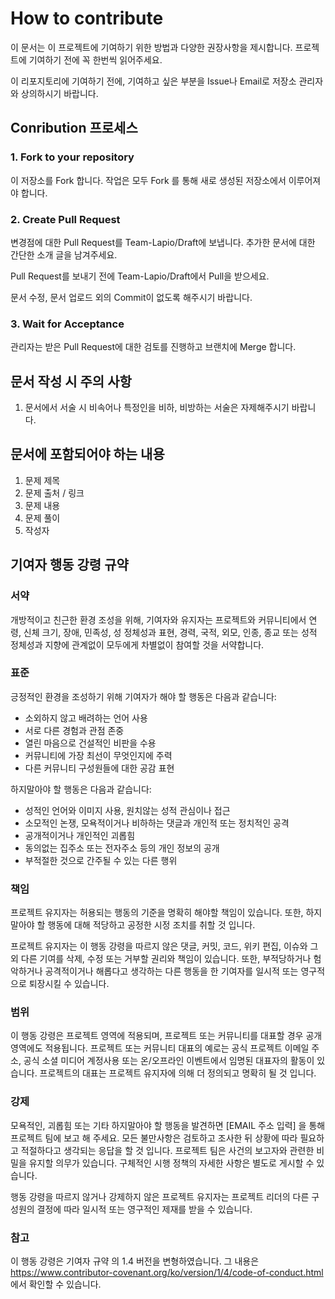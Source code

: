 # How to contribute

이 문서는 이 프로젝트에 기여하기 위한 방법과 다양한 권장사항을 제시합니다. 프로젝트에 기여하기 전에 꼭 한번씩 읽어주세요.

이 리포지토리에 기여하기 전에, 기여하고 싶은 부분을 Issue나 Email로 저장소 관리자와 상의하시기 바랍니다. 


## Conribution 프로세스

### 1. Fork to your repository

이 저장소를 Fork 합니다. 작업은 모두 Fork 를 통해 새로 생성된 저장소에서 이루어져야 합니다.

### 2. Create Pull Request

변경점에 대한 Pull Request를 Team-Lapio/Draft에 보냅니다. 추가한 문서에 대한 간단한 소개 글을 남겨주세요. 

Pull Request를 보내기 전에 Team-Lapio/Draft에서 Pull을 받으세요.

문서 수정, 문서 업로드 외의 Commit이 없도록 해주시기 바랍니다.

### 3. Wait for Acceptance

관리자는 받은 Pull Request에 대한 검토를 진행하고 브랜치에 Merge 합니다.

## 문서 작성 시 주의 사항

1.  문서에서 서술 시 비속어나 특정인을 비하, 비방하는 서술은 자제해주시기 바랍니다.

## 문서에 포함되어야 하는 내용

1. 문제 제목
2. 문제 출처 / 링크
3. 문제 내용
4. 문제 풀이
5. 작성자

## 기여자 행동 강령 규약

### 서약

개방적이고 친근한 환경 조성을 위해, 기여자와 유지자는 프로젝트와 커뮤니티에서
연령, 신체 크기, 장애, 민족성, 성 정체성과 표현, 경력, 국적, 외모, 인종, 종교
또는 성적 정체성과 지향에 관계없이 모두에게 차별없이 참여할 것을 서약합니다.

### 표준

긍정적인 환경을 조성하기 위해 기여자가 해야 할 행동은 다음과 같습니다:


* 소외하지 않고 배려하는 언어 사용
* 서로 다른 경험과 관점 존중
* 열린 마음으로 건설적인 비판을 수용
* 커뮤니티에 가장 최선이 무엇인지에 주력
* 다른 커뮤니티 구성원들에 대한 공감 표현


하지말아야 할 행동은 다음과 같습니다:


* 성적인 언어와 이미지 사용, 원치않는 성적 관심이나 접근
* 소모적인 논쟁, 모욕적이거나 비하하는 댓글과 개인적 또는 정치적인 공격
* 공개적이거나 개인적인 괴롭힘
* 동의없는 집주소 또는 전자주소 등의 개인 정보의 공개
* 부적절한 것으로 간주될 수 있는 다른 행위


### 책임

프로젝트 유지자는 허용되는 행동의 기준을 명확히 해야할 책임이 있습니다. 또한,
하지말아야 할 행동에 대해 적당하고 공정한 시정 조치를 취할 것 입니다.

프로젝트 유지자는 이 행동 강령을 따르지 않은 댓글, 커밋, 코드, 위키 편집,
이슈와 그 외 다른 기여를 삭제, 수정 또는 거부할 권리와 책임이 있습니다. 또한,
부적당하거나 험악하거나 공격적이거나 해롭다고 생각하는 다른 행동을 한 기여자를
일시적 또는 영구적으로 퇴장시킬 수 있습니다.

### 범위

이 행동 강령은 프로젝트 영역에 적용되며, 프로젝트 또는 커뮤니티를 대표할 경우
공개 영역에도 적용됩니다. 프로젝트 또는 커뮤니티 대표의 예로는 공식 프로젝트
이메일 주소, 공식 소셜 미디어 계정사용 또는 온/오프라인 이벤트에서 임명된
대표자의 활동이 있습니다. 프로젝트의 대표는 프로젝트 유지자에 의해 더 정의되고
명확히 될 것 입니다.

### 강제

모욕적인, 괴롭힘 또는 기타 하지말아야 할 행동을 발견하면 [EMAIL 주소 입력] 을
통해 프로젝트 팀에 보고 해 주세요. 모든 불만사항은 검토하고 조사한 뒤 상황에
따라 필요하고 적절하다고 생각되는 응답을 할 것 입니다. 프로젝트 팀은 사건의
보고자와 관련한 비밀을 유지할 의무가 있습니다. 구체적인 시행 정책의 자세한
사항은 별도로 게시할 수 있습니다.

행동 강령을 따르지 않거나 강제하지 않은 프로젝트 유지자는 프로젝트 리더의 다른
구성원의 결정에 따라 일시적 또는 영구적인 제재를 받을 수 있습니다.

### 참고

이 행동 강령은 기여자 규약 의 1.4 버전을 변형하였습니다. 그 내용은
https://www.contributor-covenant.org/ko/version/1/4/code-of-conduct.html 에서
확인할 수 있습니다.
